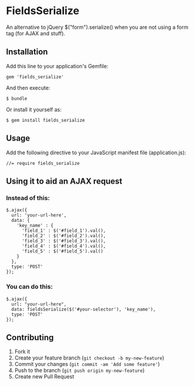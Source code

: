 # FieldsSerialize

An alternative to jQuery $("form").serialize() when you are not using a form tag (for AJAX and stuff).

## Installation

Add this line to your application's Gemfile:

    gem 'fields_serialize'

And then execute:

    $ bundle

Or install it yourself as:

    $ gem install fields_serialize

## Usage

Add the following directive to your JavaScript manifest file (application.js):

    //= require fields_serialize

## Using it to aid an AJAX request

### Instead of this:

    $.ajax({
      url: 'your-url-here',
      data: {
        'key_name' : {
          'field_1' : $('#field_1').val(),
          'field_2' : $('#field_2').val(),
          'field_3' : $('#field_3').val(),
          'field_4' : $('#field_4').val(),
          'field_5' : $('#field_5').val()
        }
      },
      type: 'POST'
    });

### You can do this:

    $.ajax({
      url: "your-url-here",
      data: fieldsSerialize($('#your-selector'), 'key_name'),
      type: 'POST'
    });

## Contributing

1. Fork it
2. Create your feature branch (`git checkout -b my-new-feature`)
3. Commit your changes (`git commit -am 'Add some feature'`)
4. Push to the branch (`git push origin my-new-feature`)
5. Create new Pull Request
